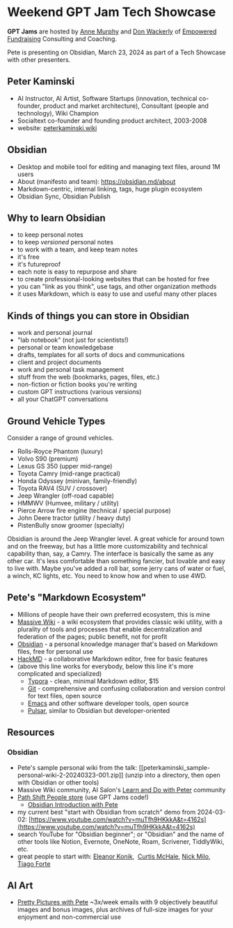 # Weekend GPT Jam Tech Showcase

**GPT Jams** are hosted by [Anne Murphy](https://www.linkedin.com/in/anne-murphy-philanthropy/) and [Don Wackerly](https://www.linkedin.com/in/don-wackerly-mba-18670012/) of [Empowered Fundraising](https://empoweredfundraiser.com/) Consulting and Coaching.

Pete is presenting on Obsidian, March 23, 2024 as part of a Tech Showcase with other presenters.

## Peter Kaminski

- AI Instructor, AI Artist, Software Startups (innovation, technical co-founder, product and market architecture), Consultant (people and technology), Wiki Champion
- Socialtext co-founder and founding product architect, 2003-2008
- website: [peterkaminski.wiki](https://peterkaminski.wiki/)

## Obsidian

- Desktop and mobile tool for editing and managing text files, around 1M users
- About (manifesto and team): <https://obsidian.md/about>
- Markdown-centric, internal linking, tags, huge plugin ecosystem
- Obsidian Sync, Obsidian Publish

## Why to learn Obsidian

- to keep personal notes
- to keep _versioned_ personal notes
- to work with a team, and keep team notes
- it's free
- it's futureproof
- each note is easy to repurpose and share
- to create professional-looking websites that can be hosted for free
- you can "link as you think", use tags, and other organization methods
- it uses Markdown, which is easy to use and useful many other places

## Kinds of things you can store in Obsidian

- work and personal journal
- "lab notebook" (not just for scientists!)
- personal or team knowledgebase
- drafts, templates for all sorts of docs and communications
- client and project documents
- work and personal task management
- stuff from the web (bookmarks, pages, files, etc.)
- non-fiction or fiction books you're writing
- custom GPT instructions (various versions)
- all your ChatGPT conversations

## Ground Vehicle Types

Consider a range of ground vehicles.

- Rolls-Royce Phantom (luxury)
- Volvo S90 (premium)
- Lexus GS 350 (upper mid-range)
- Toyota Camry (mid-range practical)
- Honda Odyssey (minivan, family-friendly)
- Toyota RAV4 (SUV / crossover)
- Jeep Wrangler (off-road capable)
- HMMWV (Humvee, military / utility)
- Pierce Arrow fire engine (technical / special purpose)
- John Deere tractor (utility / heavy duty)
- PistenBully snow groomer (specialty)

Obsidian is around the Jeep Wrangler level. A great vehicle for around town and on the freeway, but has a little more customizability and technical capability than, say, a Camry. The interface is basically the same as any other car. It's less comfortable than something fancier, but lovable and easy to live with. Maybe you've added a roll bar, some jerry cans of water or fuel, a winch, KC lights, etc. You need to know how and when to use 4WD.

## Pete's "Markdown Ecosystem"

- Millions of people have their own preferred ecosystem, this is mine
- [Massive Wiki](https://massive.wiki/) - a wiki ecosystem that provides classic wiki utility, with a plurality of tools and processes that enable decentralization and federation of the pages; public benefit, not for profit
- [Obsidian](https://obsidian.md/) - a personal knowledge manager that's based on Markdown files, free for personal use
- [HackMD](https://hackmd.io/) - a collaborative Markdown editor, free for basic features
- (above this line works for everybody, below this line it's more complicated and specialized)
  - [Typora](https://typora.io/) - clean, minimal Markdown editor, $15
  - [Git](https://git-scm.com/) - comprehensive and confusing collaboration and version control for text files, open source
  - [Emacs](https://www.gnu.org/software/emacs/) and other software developer tools, open source
  - [Pulsar](https://pulsar-edit.dev/), similar to Obsidian but developer-oriented

## Resources

### Obsidian

- Pete's sample personal wiki from the talk: [[peterkaminski_sample-personal-wiki-2-20240323-001.zip]] (unzip into a directory, then open with Obsidian or other tools)
- Massive Wiki community, AI Salon's [Learn and Do with Peter](https://ai101.peterkaminski.wiki/) community
- [Path Shift People store](https://pathshiftpeople.gumroad.com/) (use GPT Jams code!)
	- [Obsidian Introduction with Pete](https://pathshiftpeople.gumroad.com/l/obsidian-introduction-with-pete?layout=profile)
- my current best "start with Obsidian from scratch" demo from 2024-03-02: [https://www.youtube.com/watch?v=muTfh9HKkkA&t=4162s](https://www.youtube.com/watch?v=muTfh9HKkkA&t=4162s)
- search YouTube for "Obsidian beginner"; or "Obsidian" and the name of other tools like Notion, Evernote, OneNote, Roam, Scrivener, TiddlyWiki, etc.
- great people to start with: [Eleanor Konik](https://www.eleanorkonik.com/tag/roundup/),  [Curtis McHale](https://curtismchale.ca/), [Nick Milo](https://www.linkingyourthinking.com/), [Tiago Forte](https://fortelabs.co/)

## AI Art

- [Pretty Pictures with Pete](https://pathshiftpeople.gumroad.com/l/pretty-pictures-with-pete?layout=profile) ~3x/week emails with 9 objectively beautiful images and bonus images, plus archives of full-size images for your enjoyment and non-commercial use